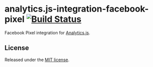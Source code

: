 # analytics.js-integration-facebook-pixel [![Build Status][ci-badge]][ci-link]

Facebook Pixel integration for [Analytics.js][].

## License

Released under the [MIT license](LICENSE).


[Analytics.js]: https://segment.com/docs/libraries/analytics.js/
[ci-link]: https://circleci.com/gh/segment-integrations/analytics.js-integration-facebook-pixel
[ci-badge]: https://circleci.com/gh/segment-integrations/analytics.js-integration-facebook-pixel.svg?style=svg
